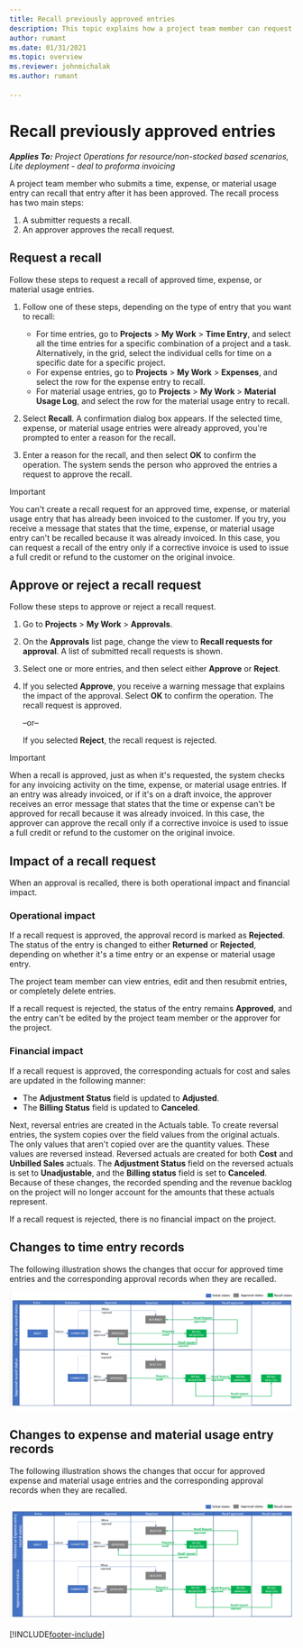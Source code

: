 ```yaml
---
title: Recall previously approved entries
description: This topic explains how a project team member can request the recall of previously submitted and approved time, expense, and material usage records, and how a project manager can approve or reject recall requests.
author: rumant
ms.date: 01/31/2021
ms.topic: overview
ms.reviewer: johnmichalak
ms.author: rumant

---
```


# Recall previously approved entries

_**Applies To:** Project Operations for resource/non-stocked based scenarios, Lite deployment - deal to proforma invoicing_

A project team member who submits a time, expense, or material usage entry can recall that entry after it has been approved. The recall process has two main steps:

1. A submitter requests a recall.
2. An approver approves the recall request.

## Request a recall

Follow these steps to request a recall of approved time, expense, or material usage entries.

1. Follow one of these steps, depending on the type of entry that you want to recall:

    - For time entries, go to **Projects** \> **My Work** \> **Time Entry**, and select all the time entries for a specific combination of a project and a task. Alternatively, in the grid, select the individual cells for time on a specific date for a specific project.
    - For expense entries, go to **Projects** \> **My Work** \> **Expenses**, and select the row for the expense entry to recall.
    - For material usage entries, go to **Projects** \> **My Work** \> **Material Usage Log**, and select the row for the material usage entry to recall.

2. Select **Recall**. A confirmation dialog box appears. If the selected time, expense, or material usage entries were already approved, you're prompted to enter a reason for the recall.
3. Enter a reason for the recall, and then select **OK** to confirm the operation. The system sends the person who approved the entries a request to approve the recall.

> [!IMPORTANT]
> You can't create a recall request for an approved time, expense, or material usage entry that has already been invoiced to the customer. If you try, you receive a message that states that the time, expense, or material usage entry can't be recalled because it was already invoiced. In this case, you can request a recall of the entry only if a corrective invoice is used to issue a full credit or refund to the customer on the original invoice.

## Approve or reject a recall request

Follow these steps to approve or reject a recall request.

1. Go to **Projects** \> **My Work** \> **Approvals**.
2. On the **Approvals** list page, change the view to **Recall requests for approval**. A list of submitted recall requests is shown.
3. Select one or more entries, and then select either **Approve** or **Reject**.
4. If you selected **Approve**, you receive a warning message that explains the impact of the approval. Select **OK** to confirm the operation. The recall request is approved.

    –or–

    If you selected **Reject**, the recall request is rejected.

> [!IMPORTANT]
> When a recall is approved, just as when it's requested, the system checks for any invoicing activity on the time, expense, or material usage entries. If an entry was already invoiced, or if it's on a draft invoice, the approver receives an error message that states that the time or expense can't be approved for recall because it was already invoiced. In this case, the approver can approve the recall only if a corrective invoice is used to issue a full credit or refund to the customer on the original invoice.

## Impact of a recall request

When an approval is recalled, there is both operational impact and financial impact.

### Operational impact

If a recall request is approved, the approval record is marked as **Rejected**. The status of the entry is changed to either **Returned** or **Rejected**, depending on whether it's a time entry or an expense or material usage entry.

The project team member can view entries, edit and then resubmit entries, or completely delete entries.

If a recall request is rejected, the status of the entry remains **Approved**, and the entry can't be edited by the project team member or the approver for the project.

### Financial impact

If a recall request is approved, the corresponding actuals for cost and sales are updated in the following manner:

- The **Adjustment Status** field is updated to **Adjusted**.
- The **Billing Status** field is updated to **Canceled**.

Next, reversal entries are created in the Actuals table. To create reversal entries, the system copies over the field values from the original actuals. The only values that aren't copied over are the quantity values. These values are reversed instead. Reversed actuals are created for both **Cost** and **Unbilled Sales** actuals. The **Adjustment Status** field on the reversed actuals is set to **Unadjustable**, and the **Billing status** field is set to **Canceled**. Because of these changes, the recorded spending and the revenue backlog on the project will no longer account for the amounts that these actuals represent.

If a recall request is rejected, there is no financial impact on the project.

## Changes to time entry records

The following illustration shows the changes that occur for approved time entries and the corresponding approval records when they are recalled.

![Time entry state transitions.](media/TimeEntryStateTransitions.png)

## Changes to expense and material usage entry records

The following illustration shows the changes that occur for approved expense and material usage entries and the corresponding approval records when they are recalled.

![Expense entry state transitions.](media/ExpenseEntryStateTransitions.png)

[!INCLUDE[footer-include](../includes/footer-banner.md)]
